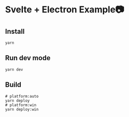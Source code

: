 # Svelte + Electron Example📷

## Install

```shell
yarn
```

## Run dev mode

```shell
yarn dev
```

## Build

```shell
# platform:auto
yarn deploy 
# platform:win
yarn deploy:win 
```
